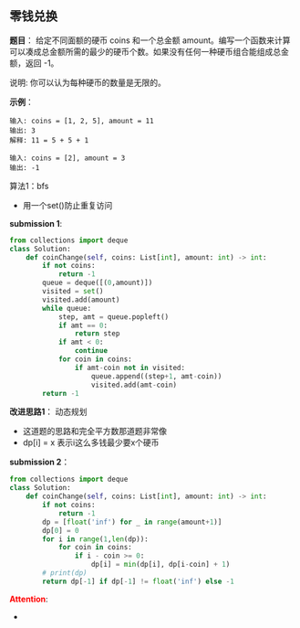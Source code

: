 ## 零钱兑换
**题目**：
给定不同面额的硬币 coins 和一个总金额 amount。编写一个函数来计算可以凑成总金额所需的最少的硬币个数。如果没有任何一种硬币组合能组成总金额，返回 -1。

说明:
你可以认为每种硬币的数量是无限的。

**示例**：
```
输入: coins = [1, 2, 5], amount = 11
输出: 3 
解释: 11 = 5 + 5 + 1
```
```
输入: coins = [2], amount = 3
输出: -1
```

算法1：bfs
- 用一个set()防止重复访问

**submission 1**:
```python
from collections import deque
class Solution:
    def coinChange(self, coins: List[int], amount: int) -> int:
        if not coins:
            return -1
        queue = deque([(0,amount)])
        visited = set()
        visited.add(amount)
        while queue:
            step, amt = queue.popleft()
            if amt == 0:
                return step
            if amt < 0:
                continue
            for coin in coins:
                if amt-coin not in visited:
                    queue.append((step+1, amt-coin))
                    visited.add(amt-coin)
        return -1
```


**改进思路1**：
动态规划
- 这道题的思路和完全平方数那道题非常像
- dp[i] = x 表示i这么多钱最少要x个硬币

**submission 2**：
```python
from collections import deque
class Solution:
    def coinChange(self, coins: List[int], amount: int) -> int:
        if not coins:
            return -1
        dp = [float('inf') for _ in range(amount+1)]
        dp[0] = 0
        for i in range(1,len(dp)):
            for coin in coins:
                if i - coin >= 0:
                    dp[i] = min(dp[i], dp[i-coin] + 1)
        # print(dp)
        return dp[-1] if dp[-1] != float('inf') else -1
```



<font color="#FF0000">**Attention**</font>:

- 
